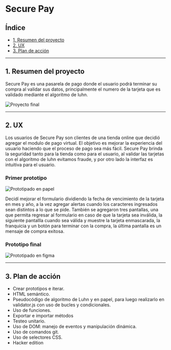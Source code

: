 # Secure Pay

## Índice

* [1. Resumen del proyecto](#1-resumen-del-proyecto)
* [2. UX](#2-u-x)
* [3. Plan de acción](#3-plan-de-acción)

***

## 1. Resumen del proyecto

Secure Pay es una pasarela de pago donde el usuario podrá terminar su compra al validar sus datos, principalmente el numero de la tarjeta que es validado mediante el algoritmo de luhn.

![Proyecto final](proyecto.png)

***

## 2. UX

Los usuarios de Secure Pay son clientes de una tienda online que decidió agregar el modulo de pago virtual. El objetivo es mejorar la experiencia del usuario haciendo que el proceso de pago sea más fácil.
Secure Pay brinda la seguridad tanto para la tienda como para el usuario, al validar las tarjetas con el algoritmo de luhn evitamos fraude, y por otro lado la interfaz es intuitiva para el usuario.

### Primer prototipo
![Prototipado en papel](img/prototipo-inicial.jpg)

Decidí mejorar el formulario dividiendo la fecha de vencimiento de la tarjeta en mes y año, a la vez agregar alertas cuando los caracteres ingresados sean distintos a lo que se pide. También se agregaron tres pantallas, una que permita regresar al formulario en caso de que la tarjeta sea inválida, la siguiente pantallla cuando sea válida y muestre la tarjeta enmascarada, la franquicia y un botón para terminar con la compra, la última pantalla es un mensaje de compra exitosa.

### Prototipo final
![Prototipado en figma](img/prototipo-final.png)

***

## 3. Plan de acción

- Crear prototipos e iterar.
- HTML semántico.
- Pseudocódigo de algoritmo de Luhn y  en papel, para luego realizarlo en validator.js con uso de bucles y condicionales.
- Uso de funciones.
- Exportar e importar métodos
- Testeo unitario.
- Uso de DOM: manejo de eventos y manipulación dinámica.
- Uso de comandos git.
- Uso de selectores CSS.
- Hacker edition
